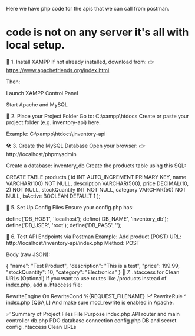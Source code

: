 Here we have php code for the apis that we can call from postman.

# code is not on any server it's all with local setup.
🔧 1. Install XAMPP
If not already installed, download from:
👉 https://www.apachefriends.org/index.html

Then:

Launch XAMPP Control Panel

Start Apache and MySQL

📁 2. Place your Project Folder
Go to: C:\xampp\htdocs
Create or paste your project folder (e.g. inventory-api) here.

Example: C:\xampp\htdocs\inventory-api

🛠 3. Create the MySQL Database
Open your browser:
👉 http://localhost/phpmyadmin

Create a database:
inventory_db
Create the products table using this SQL:

CREATE TABLE products (
    id INT AUTO_INCREMENT PRIMARY KEY,
    name VARCHAR(100) NOT NULL,
    description VARCHAR(500),
    price DECIMAL(10, 2) NOT NULL,
    stockQuantity INT NOT NULL,
    category VARCHAR(50) NOT NULL,
    isActive BOOLEAN DEFAULT 1
);


🧠 5. Set Up Config Files
Ensure your config.php has:

define('DB_HOST', 'localhost');
define('DB_NAME', 'inventory_db');
define('DB_USER', 'root');
define('DB_PASS', '');


🧪 6. Test API Endpoints via Postman
Example: Add product (POST)
URL: http://localhost/inventory-api/index.php
Method: POST

Body (raw JSON):

{
  "name": "Test Product",
  "description": "This is a test",
  "price": 199.99,
  "stockQuantity": 10,
  "category": "Electronics"
}
🧩 7. .htaccess for Clean URLs (Optional)
If you want to use routes like /products instead of index.php, add a .htaccess file:

RewriteEngine On
RewriteCond %{REQUEST_FILENAME} !-f
RewriteRule ^ index.php [QSA,L]
And make sure mod_rewrite is enabled in Apache.


✅ Summary of Project Files
File	                              Purpose
index.php	              API router and main controller
db.php	                PDO database connection
config.php	            DB and secret config
.htaccess	              Clean URLs
